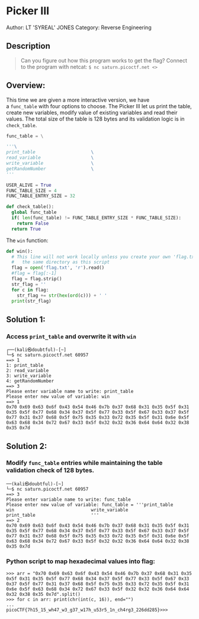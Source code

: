 # Picker III
Author: LT 'SYREAL' JONES
Category: Reverse Engineering

## Description
> Can you figure out how this program works to get the flag? 
> Connect to the program with netcat: 
> `$ nc saturn.picoctf.net <>`


## Overview:

This time we are given a more interactive version, we have a `func_table` with four options to choose.
The Picker III let us print the table, create new variables, modify value of existing variables and read their values.
The total size of the table is 128 bytes and its validation logic is in `check_table`.
```python
func_table = \

'''\
print_table                     \
read_variable                   \
write_variable                  \
getRandomNumber                 \
'''

USER_ALIVE = True
FUNC_TABLE_SIZE = 4
FUNC_TABLE_ENTRY_SIZE = 32

def check_table():
  global func_table  
  if( len(func_table) != FUNC_TABLE_ENTRY_SIZE * FUNC_TABLE_SIZE):
    return False
  return True
```

The `win` function:
```python
def win():
  # This line will not work locally unless you create your own 'flag.txt' in
  #   the same directory as this script
  flag = open('flag.txt', 'r').read()
  #flag = flag[:-1]
  flag = flag.strip()
  str_flag = ''
  for c in flag:
    str_flag += str(hex(ord(c))) + ' '
  print(str_flag)
```
## Solution 1:


### Access `print_table` and overwrite it with `win`
```console
┌──(kali㉿doubtful)-[~]
└─$ nc saturn.picoctf.net 60957
==> 1
1: print_table
2: read_variable
3: write_variable
4: getRandomNumber
==> 3
Please enter variable name to write: print_table
Please enter new value of variable: win
==> 1
0x70 0x69 0x63 0x6f 0x43 0x54 0x46 0x7b 0x37 0x68 0x31 0x35 0x5f 0x31 0x35 0x5f 0x77 0x68 0x34 0x37 0x5f 0x77 0x33 0x5f 0x67 0x33 0x37 0x5f 0x77 0x31 0x37 0x68 0x5f 0x75 0x35 0x33 0x72 0x35 0x5f 0x31 0x6e 0x5f 0x63 0x68 0x34 0x72 0x67 0x33 0x5f 0x32 0x32 0x36 0x64 0x64 0x32 0x38 0x35 0x7d
```

## Solution 2:
### Modify `func_table` entries while maintaining the table validation check of 128 bytes.

```console
──(kali㉿doubtful)-[~]
└─$ nc saturn.picoctf.net 60957
==> 3
Please enter variable name to write: func_table
Please enter new value of variable: func_table = '''print_table                     win                             write_variable                  print_table                     '''
==> 2
0x70 0x69 0x63 0x6f 0x43 0x54 0x46 0x7b 0x37 0x68 0x31 0x35 0x5f 0x31 0x35 0x5f 0x77 0x68 0x34 0x37 0x5f 0x77 0x33 0x5f 0x67 0x33 0x37 0x5f 0x77 0x31 0x37 0x68 0x5f 0x75 0x35 0x33 0x72 0x35 0x5f 0x31 0x6e 0x5f 0x63 0x68 0x34 0x72 0x67 0x33 0x5f 0x32 0x32 0x36 0x64 0x64 0x32 0x38 0x35 0x7d
```

### Python script to map hexadecimal values into flag:
```console
>>> arr = "0x70 0x69 0x63 0x6f 0x43 0x54 0x46 0x7b 0x37 0x68 0x31 0x35 0x5f 0x31 0x35 0x5f 0x77 0x68 0x34 0x37 0x5f 0x77 0x33 0x5f 0x67 0x33 0x37 0x5f 0x77 0x31 0x37 0x68 0x5f 0x75 0x35 0x33 0x72 0x35 0x5f 0x31 0x6e 0x5f 0x63 0x68 0x34 0x72 0x67 0x33 0x5f 0x32 0x32 0x36 0x64 0x64 0x32 0x38 0x35 0x7d".split()
>>> for c in arr: print(chr(int(c, 16)), end="")
...
picoCTF{7h15_15_wh47_w3_g37_w17h_u53r5_1n_ch4rg3_226dd285}>>>
```